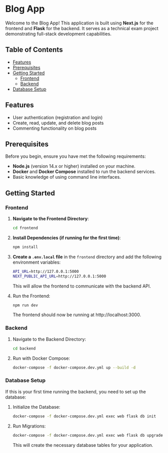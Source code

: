 # Blog App

Welcome to the Blog App! This application is built using **Next.js** for the frontend and **Flask** for the backend. It serves as a technical exam project demonstrating full-stack development capabilities.

## Table of Contents

- [Features](#features)
- [Prerequisites](#prerequisites)
- [Getting Started](#getting-started)
  - [Frontend](#frontend)
  - [Backend](#backend)
- [Database Setup](#database-setup)

## Features

- User authentication (registration and login)
- Create, read, update, and delete blog posts
- Commenting functionality on blog posts

## Prerequisites

Before you begin, ensure you have met the following requirements:

- **Node.js** (version 14.x or higher) installed on your machine.
- **Docker** and **Docker Compose** installed to run the backend services.
- Basic knowledge of using command line interfaces.

## Getting Started

### Frontend

1. **Navigate to the Frontend Directory**:
   ```bash
   cd frontend
   ```

2. **Install Dependencies (if running for the first time)**:
   ```bash
   npm install
   ```

3. **Create a `.env.local` file** in the `frontend` directory and add the following environment variables:
   ```bash
   API_URL=http://127.0.0.1:5000
   NEXT_PUBLIC_API_URL=http://127.0.0.1:5000
   ```
   This will allow the frontend to communicate with the backend API.

4. Run the Frontend:
   ```bash
   npm run dev
   ```
   The frontend should now be running at http://localhost:3000.


### Backend

1. Navigate to the Backend Directory:
   ```bash
   cd backend
   ```

2. Run with Docker Compose:
   ```bash
   docker-compose -f docker-compose.dev.yml up --build -d
   ``` 

### Database Setup
  If this is your first time running the backend, you need to set up the database:

1. Initialize the Database:
   ```bash
   docker-compose -f docker-compose.dev.yml exec web flask db init
   ```

2. Run Migrations:
   ```bash
   docker-compose -f docker-compose.dev.yml exec web flask db upgrade
   ```
   This will create the necessary database tables for your application.
